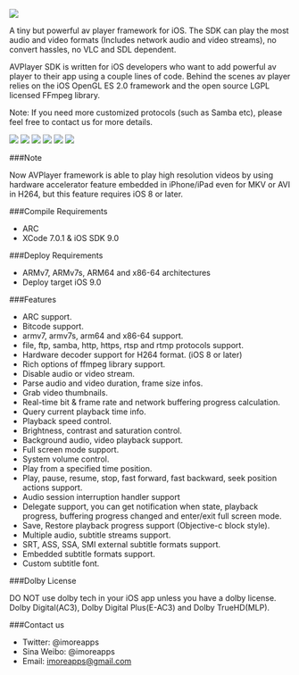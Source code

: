 
[![](https://dl.dropboxusercontent.com/u/87201024/avplayer/banner.jpg)](https://dl.dropboxusercontent.com/u/87201024/avplayer/banner.jpg)

A tiny but powerful av player framework for iOS. The SDK can play the most audio and video formats (Includes network audio and video streams), no convert hassles, no VLC and SDL dependent.

AVPlayer SDK is written for iOS developers who want to add powerful av player to their app using a couple lines of code. Behind the scenes av player relies on the iOS OpenGL ES 2.0 framework and the open source LGPL licensed FFmpeg library.

Note: If you need more customized protocols (such as Samba etc), please feel free to contact us for more details.

[![](https://dl.dropboxusercontent.com/u/87201024/avplayer/1.png)](https://dl.dropboxusercontent.com/u/87201024/avplayer/1.png)
[![](https://dl.dropboxusercontent.com/u/87201024/avplayer/2.png)](https://dl.dropboxusercontent.com/u/87201024/avplayer/2.png)
[![](https://dl.dropboxusercontent.com/u/87201024/avplayer/3.png)](https://dl.dropboxusercontent.com/u/87201024/avplayer/3.png)
[![](https://dl.dropboxusercontent.com/u/87201024/avplayer/6.png)](https://dl.dropboxusercontent.com/u/87201024/avplayer/6.png)
[![](https://dl.dropboxusercontent.com/u/87201024/avplayer/4.png)](https://dl.dropboxusercontent.com/u/87201024/avplayer/4.png)
[![](https://dl.dropboxusercontent.com/u/87201024/avplayer/5.png)](https://dl.dropboxusercontent.com/u/87201024/avplayer/5.png)

###Note

Now AVPlayer framework is able to play high resolution videos by using hardware accelerator feature embedded in iPhone/iPad even for MKV or AVI in H264, but this feature requires iOS 8 or later.

###Compile Requirements

 - ARC
 - XCode 7.0.1 & iOS SDK 9.0

###Deploy Requirements

 - ARMv7, ARMv7s, ARM64 and x86-64 architectures
 - Deploy target iOS 9.0

###Features

 - ARC support.
 - Bitcode support.
 - armv7, armv7s, arm64 and x86-64 support.
 - file, ftp, samba, http, https, rtsp and rtmp protocols support.
 - Hardware decoder support for H264 format. (iOS 8 or later)
 - Rich options of ffmpeg library support.
 - Disable audio or video stream.
 - Parse audio and video duration, frame size infos.
 - Grab video thumbnails.
 - Real-time bit & frame rate and network buffering progress calculation.
 - Query current playback time info.
 - Playback speed control.
 - Brightness, contrast and saturation control.
 - Background audio, video playback support.
 - Full screen mode support.
 - System volume control.
 - Play from a specified time position.
 - Play, pause, resume, stop, fast forward, fast backward, seek position actions support.
 - Audio session interruption handler support
 - Delegate support, you can get notification when state, playback progress, buffering progress changed and enter/exit full screen mode.
 - Save, Restore playback progress support (Objective-c block style).
 - Multiple audio, subtitle streams support.
 - SRT, ASS, SSA, SMI external subtitle formats support.
 - Embedded subtitle formats support.
 - Custom subtitle font.

###Dolby License

DO NOT use dolby tech in your iOS app unless you have a dolby license.
Dolby Digital(AC3), Dolby Digital Plus(E-AC3) and Dolby TrueHD(MLP).

###Contact us

 - Twitter: @imoreapps
 - Sina Weibo: @imoreapps
 - Email: imoreapps@gmail.com
